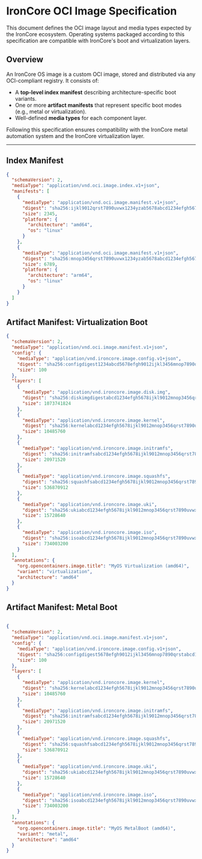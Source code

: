 # IronCore OCI Image Specification

This document defines the OCI image layout and media types expected by the IronCore ecosystem. Operating systems packaged according to this specification are compatible with IronCore's boot and virtualization layers.

## Overview

An IronCore OS image is a custom OCI image, stored and distributed via any OCI-compliant registry. It consists of:

- A **top-level index manifest** describing architecture-specific boot variants.
- One or more **artifact manifests** that represent specific boot modes (e.g., metal or virtualization).
- Well-defined **media types** for each component layer.

Following this specification ensures compatibility with the IronCore metal automation system and the IronCore virtualization layer.

---

## Index Manifest

```json
{
  "schemaVersion": 2,
  "mediaType": "application/vnd.oci.image.index.v1+json",
  "manifests": [
    {
      "mediaType": "application/vnd.oci.image.manifest.v1+json",
      "digest": "sha256:ijkl9012qrst7890uvwx1234yzab5678abcd1234efgh5678mnop3456",
      "size": 2345,
      "platform": {
        "architecture": "amd64",
        "os": "linux"
      }
    },
    {
      "mediaType": "application/vnd.oci.image.manifest.v1+json",
      "digest": "sha256:mnop3456qrst7890uvwx1234yzab5678abcd1234efgh5678ijkl9012",
      "size": 6789,
      "platform": {
        "architecture": "arm64",
        "os": "linux"
      }
    }
  ]
}
```

## Artifact Manifest: Virtualization Boot

```json
{
  "schemaVersion": 2,
  "mediaType": "application/vnd.oci.image.manifest.v1+json",
  "config": {
    "mediaType": "application/vnd.ironcore.image.config.v1+json",
    "digest": "sha256:configdigest1234abcd5678efgh9012ijkl3456mnop7890qrst",
    "size": 100
  },
  "layers": [
    {
      "mediaType": "application/vnd.ironcore.image.disk.img",
      "digest": "sha256:diskimgdigestabcd1234efgh5678ijkl9012mnop3456qrst7890",
      "size": 1073741824
    },
    {
      "mediaType": "application/vnd.ironcore.image.kernel",
      "digest": "sha256:kernelabcd1234efgh5678ijkl9012mnop3456qrst7890uvwx1234",
      "size": 10485760
    },
    {
      "mediaType": "application/vnd.ironcore.image.initramfs",
      "digest": "sha256:initramfsabcd1234efgh5678ijkl9012mnop3456qrst7890uvwx1234",
      "size": 20971520
    },
    {
      "mediaType": "application/vnd.ironcore.image.squashfs",
      "digest": "sha256:squashfsabcd1234efgh5678ijkl9012mnop3456qrst7890uvwx1234",
      "size": 536870912
    },
    {
      "mediaType": "application/vnd.ironcore.image.uki",
      "digest": "sha256:ukiabcd1234efgh5678ijkl9012mnop3456qrst7890uvwx1234",
      "size": 15728640
    },
    {
      "mediaType": "application/vnd.ironcore.image.iso",
      "digest": "sha256:isoabcd1234efgh5678ijkl9012mnop3456qrst7890uvwx1234",
      "size": 734003200
    }
  ],
  "annotations": {
    "org.opencontainers.image.title": "MyOS Virtualization (amd64)",
    "variant": "virtualization",
    "architecture": "amd64"
  }
}
```
## Artifact Manifest: Metal Boot

```json

{
  "schemaVersion": 2,
  "mediaType": "application/vnd.oci.image.manifest.v1+json",
  "config": {
    "mediaType": "application/vnd.ironcore.image.config.v1+json",
    "digest": "sha256:configdigest5678efgh9012ijkl3456mnop7890qrstabcd1234",
    "size": 100
  },
  "layers": [
    {
      "mediaType": "application/vnd.ironcore.image.kernel",
      "digest": "sha256:kernelabcd1234efgh5678ijkl9012mnop3456qrst7890uvwx1234",
      "size": 10485760
    },
    {
      "mediaType": "application/vnd.ironcore.image.initramfs",
      "digest": "sha256:initramfsabcd1234efgh5678ijkl9012mnop3456qrst7890uvwx1234",
      "size": 20971520
    },
    {
      "mediaType": "application/vnd.ironcore.image.squashfs",
      "digest": "sha256:squashfsabcd1234efgh5678ijkl9012mnop3456qrst7890uvwx1234",
      "size": 536870912
    },
    {
      "mediaType": "application/vnd.ironcore.image.uki",
      "digest": "sha256:ukiabcd1234efgh5678ijkl9012mnop3456qrst7890uvwx1234",
      "size": 15728640
    },
    {
      "mediaType": "application/vnd.ironcore.image.iso",
      "digest": "sha256:isoabcd1234efgh5678ijkl9012mnop3456qrst7890uvwx1234",
      "size": 734003200
    }
  ],
  "annotations": {
    "org.opencontainers.image.title": "MyOS MetalBoot (amd64)",
    "variant": "metal",
    "architecture": "amd64"
  }
}
```
